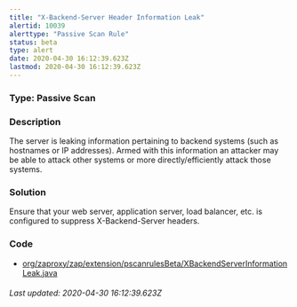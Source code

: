 ```yaml
---
title: "X-Backend-Server Header Information Leak"
alertid: 10039
alerttype: "Passive Scan Rule"
status: beta
type: alert
date: 2020-04-30 16:12:39.623Z
lastmod: 2020-04-30 16:12:39.623Z
---
```

### Type: Passive Scan

### Description
The server is leaking information pertaining to backend systems (such as hostnames or IP addresses). Armed with this information an attacker may be able to attack other systems or more directly/efficiently attack those systems.

### Solution

Ensure that your web server, application server, load balancer, etc. is configured to suppress X-Backend-Server headers.

### Code

 * [org/zaproxy/zap/extension/pscanrulesBeta/XBackendServerInformationLeak.java](https://github.com/zaproxy/zap-extensions/blob/master/addOns/pscanrulesBeta/src/main/java/org/zaproxy/zap/extension/pscanrulesBeta/XBackendServerInformationLeak.java)

###### Last updated: 2020-04-30 16:12:39.623Z
